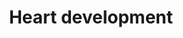 ---
annotations:
- id: CL:0000027
  parent: native cell
  type: Cell Type Ontology
  value: smooth muscle cell neural crest derived
- id: DOID:114
  parent: cardiovascular system disease
  type: Disease Ontology
  value: heart disease
- id: CL:0000359
  parent: native cell
  type: Cell Type Ontology
  value: vascular associated smooth muscle cell
- id: PW:0000004
  parent: regulatory pathway
  type: Pathway Ontology
  value: regulatory pathway
authors:
- Mkutmon
- Jmelius
- Eweitz
description: This pathway has been largely adapted from an article by Deepak Srivastava,
  Cell. 2006 Sep 22;126(6):1037-48. In this pathway are known transcription factors,
  miRNAs and regulatory proteins that impact the regional specificity of the human
  heart. Activating signals are indicated by arrows while inhibitory signals are indicated
  by T-bars. Special thanks to Kim Cordes for her assistance in revising this pathway,
  based on recent heart development research.
last-edited: 2021-05-21
organisms:
- Bos taurus
redirect_from:
- /index.php/Pathway:WP3280
- /instance/WP3280
- /instance/WP3280_r117534
revision: r117534
schema-jsonld:
- '@context': https://schema.org/
  '@id': https://wikipathways.github.io/pathways/WP3280.html
  '@type': Dataset
  creator:
    '@type': Organization
    name: WikiPathways
  description: This pathway has been largely adapted from an article by Deepak Srivastava,
    Cell. 2006 Sep 22;126(6):1037-48. In this pathway are known transcription factors,
    miRNAs and regulatory proteins that impact the regional specificity of the human
    heart. Activating signals are indicated by arrows while inhibitory signals are
    indicated by T-bars. Special thanks to Kim Cordes for her assistance in revising
    this pathway, based on recent heart development research.
  keywords:
  - BHLHE40
  - BMP10
  - BMP2
  - BMP4
  - BMPR-IA
  - BMPRII
  - CTNNB1
  - ERBB3
  - FGF8
  - FOXA2
  - FOXC2
  - FOXH1
  - GATA4
  - GATA6
  - HAND1
  - HAND2
  - HEY1
  - HEY2
  - IRX4
  - ISL1
  - MAPK1
  - MEF2C
  - NFATC1
  - NFATC2
  - NFATC3
  - NFATC4
  - NKX2-5
  - NOTCH1
  - PITX2
  - PTPN11
  - SHH
  - SMAD1
  - SMAD4
  - SMYD1
  - SRF
  - TBX2
  - TBX20
  - TBX5
  - VEGFA
  - VEGFB
  - VEGFC
  - bta-mir-1-1
  - bta-mir-143
  license: CC0
  name: Heart development
seo: CreativeWork
title: Heart development
wpid: WP3280
---